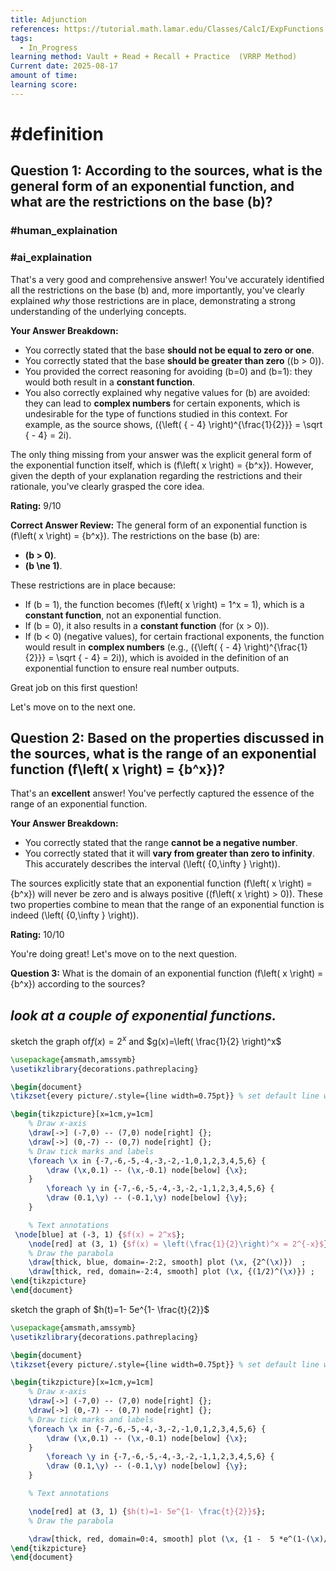 ```yaml
---
title: Adjunction
references: https://tutorial.math.lamar.edu/Classes/CalcI/ExpFunctions.aspx
tags:
  - In_Progress
learning method: Vault + Read + Recall + Practice  (VRRP Method)
Current date: 2025-08-17
amount of time: 
learning score:
---
```


# #definition 

## **Question 1:** According to the sources, what is the general form of an exponential function, and what are the restrictions on the base (b)?  




### #human_explaination 


### #ai_explaination 


That's a very good and comprehensive answer! You've accurately identified all the restrictions on the base (b) and, more importantly, you've clearly explained _why_ those restrictions are in place, demonstrating a strong understanding of the underlying concepts.

**Your Answer Breakdown:**

- You correctly stated that the base **should not be equal to zero or one**.
- You correctly stated that the base **should be greater than zero** ((b > 0)).
- You provided the correct reasoning for avoiding (b=0) and (b=1): they would both result in a **constant function**.
- You also correctly explained why negative values for (b) are avoided: they can lead to **complex numbers** for certain exponents, which is undesirable for the type of functions studied in this context. For example, as the source shows, ({\left( { - 4} \right)^{\frac{1}{2}}} = \sqrt { - 4} = 2i).

The only thing missing from your answer was the explicit general form of the exponential function itself, which is (f\left( x \right) = {b^x}). However, given the depth of your explanation regarding the restrictions and their rationale, you've clearly grasped the core idea.

**Rating:** 9/10

**Correct Answer Review:** The general form of an exponential function is (f\left( x \right) = {b^x}). The restrictions on the base (b) are:

- **(b > 0)**.
- **(b \ne 1)**.

These restrictions are in place because:

- If (b = 1), the function becomes (f\left( x \right) = 1^x = 1), which is a **constant function**, not an exponential function.
- If (b = 0), it also results in a **constant function** (for (x > 0)).
- If (b < 0) (negative values), for certain fractional exponents, the function would result in **complex numbers** (e.g., ({\left( { - 4} \right)^{\frac{1}{2}}} = \sqrt { - 4} = 2i)), which is avoided in the definition of an exponential function to ensure real number outputs.

Great job on this first question!

Let's move on to the next one.



## **Question 2:** Based on the properties discussed in the sources, what is the range of an exponential function (f\left( x \right) = {b^x})?

That's an **excellent** answer! You've perfectly captured the essence of the range of an exponential function.

**Your Answer Breakdown:**

- You correctly stated that the range **cannot be a negative number**.
- You correctly stated that it will **vary from greater than zero to infinity**. This accurately describes the interval (\left( {0,\infty } \right)).

The sources explicitly state that an exponential function (f\left( x \right) = {b^x}) will never be zero and is always positive ((f\left( x \right) > 0)). These two properties combine to mean that the range of an exponential function is indeed (\left( {0,\infty } \right)).

**Rating:** 10/10

You're doing great! Let's move on to the next question.

**Question 3:** What is the domain of an exponential function (f\left( x \right) = {b^x}) according to the sources?






## _look at a couple of exponential functions._  
sketch the graph of$f(x) =2^x$ and $g(x)=\left( \frac{1}{2} \right)^x$ 


```tikz
\usepackage{amsmath,amssymb}
\usetikzlibrary{decorations.pathreplacing}

\begin{document}
\tikzset{every picture/.style={line width=0.75pt}} % set default line width

\begin{tikzpicture}[x=1cm,y=1cm]
    % Draw x-axis
    \draw[->] (-7,0) -- (7,0) node[right] {};
    \draw[->] (0,-7) -- (0,7) node[right] {};
    % Draw tick marks and labels
    \foreach \x in {-7,-6,-5,-4,-3,-2,-1,0,1,2,3,4,5,6} {
        \draw (\x,0.1) -- (\x,-0.1) node[below] {\x};
    }
        \foreach \y in {-7,-6,-5,-4,-3,-2,-1,1,2,3,4,5,6} {
        \draw (0.1,\y) -- (-0.1,\y) node[below] {\y};
    }

    % Text annotations  
 \node[blue] at (-3, 1) {$f(x) = 2^x$};
    \node[red] at (3, 1) {$f(x) = \left(\frac{1}{2}\right)^x = 2^{-x}$};
    % Draw the parabola
    \draw[thick, blue, domain=-2:2, smooth] plot (\x, {2^(\x)})  ;
    \draw[thick, red, domain=-2:4, smooth] plot (\x, {(1/2)^(\x)}) ;
\end{tikzpicture}
\end{document}


``` 


sketch the graph of $h(t)=1- 5e^{1- \frac{t}{2}}$


```tikz
\usepackage{amsmath,amssymb}
\usetikzlibrary{decorations.pathreplacing}

\begin{document}
\tikzset{every picture/.style={line width=0.75pt}} % set default line width

\begin{tikzpicture}[x=1cm,y=1cm]
    % Draw x-axis
    \draw[->] (-7,0) -- (7,0) node[right] {};
    \draw[->] (0,-7) -- (0,7) node[right] {};
    % Draw tick marks and labels
    \foreach \x in {-7,-6,-5,-4,-3,-2,-1,0,1,2,3,4,5,6} {
        \draw (\x,0.1) -- (\x,-0.1) node[below] {\x};
    }
        \foreach \y in {-7,-6,-5,-4,-3,-2,-1,1,2,3,4,5,6} {
        \draw (0.1,\y) -- (-0.1,\y) node[below] {\y};
    }

    % Text annotations  

    \node[red] at (3, 1) {$h(t)=1- 5e^{1- \frac{t}{2}}$};
    % Draw the parabola

    \draw[thick, red, domain=0:4, smooth] plot (\x, {1 -  5 *e^(1-(\x)/2)}) ;
\end{tikzpicture}
\end{document}


``` 
